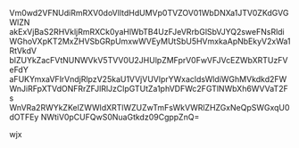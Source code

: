Vm0wd2VFNUdiRmRXV0doVlltdHdUMVp0TVZOV01WbDNXa1JTV0ZKdGVGWlZN
akExVjBaS2RHVkljRmRXCk0yaHlWbTB4UzFJeVRrbGlSbVJYQ2sweFNsRldi
WGhoVXpKT2MxZHVSbGRpUmxwWVEyMUtSbU5HVmxkaApNbEkyV2xWa1RtVkdV
blZUYkZacFVtNUNWVkV5TVV0U2JHUlpZMFprV0FwVFJVcEZWbXRTUzFVeFdY
aFUKYmxaVFlrVndjRlpzV25kaU1VVjVUVlprYWxacldsWldiWGhMVkdkd2FW
WnJiRFpXTVdONFRrZFJlRlJzClpGTUtZa1phVDFWc2FGTlNWbXh6WVVaT2Fs
WnVRa2RWYkZKelZWWldXRTlWZUZwTmFsWkVWRlZHZGxNeQpSWGxqU0dOTFEy
NWtiV0pCUFQwS0NuaGtkdz09CgppZnQ=

wjx